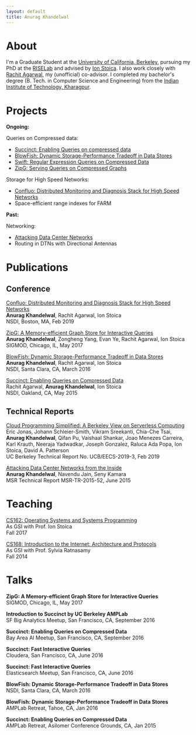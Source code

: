 ```yaml
---
layout: default
title: Anurag Khandelwal
---
```

# About

I'm a Graduate Student at the [University of California, Berkeley](https://eecs.berkeley.edu), 
pursuing my PhD at the [RISELab](https://rise.cs.berkeley.edu) and advised by 
[Ion Stoica](https://people.eecs.berkeley.edu/~istoica/). I also work closely 
with [Rachit Agarwal](http://www.cs.cornell.edu/~ragarwal/index.html), my (unofficial)
co-advisor. I completed my bachelor's degree (B. Tech. in Computer Science and 
Engineering) from the [Indian Institute of Technology, Kharagpur](http://www.iitkgp.ac.in).

# Projects

**Ongoing:**

Queries on Compressed data: 

* [Succinct: Enabling Queries on compressed data](http://cs.berkeley.edu/~anuragk/papers/succinct.pdf)
* [BlowFish: Dynamic Storage-Performance Tradeoff in Data Stores](http://cs.berkeley.edu/~anuragk/papers/blowfish.pdf)
* [Swift: Regular Expression Queries on Compressed Data](http://cs.berkeley.edu/~anuragk/papers/swift.pdf)
* [ZipG: Serving Queries on Compressed Graphs](http://cs.berkeley.edu/~anuragk/papers/zipg.pdf)

Storage for High Speed Networks:

* [Confluo: Distributed Monitoring and Diagnosis Stack for High Speed Networks](http://cs.berkeley.edu/~anuragk/papers/confluo.pdf)
* Space-efficient range indexes for FARM

**Past:**

Networking:

* [Attacking Data Center Networks](http://cs.berkeley.edu/~anuragk/papers/dcn.pdf)
* Routing in DTNs with Directional Antennas

# Publications

## Conference

[Confluo: Distributed Monitoring and Diagnosis Stack for High Speed Networks](http://cs.berkeley.edu/~anuragk/papers/confluo.pdf)<br>
**Anurag Khandelwal**, Rachit Agarwal, Ion Stoica<br>
NSDI, Boston, MA, Feb 2019

[ZipG: A Memory-efficient Graph Store for Interactive Queries](http://cs.berkeley.edu/~anuragk/papers/zipg.pdf)<br>
**Anurag Khandelwal**, Zongheng Yang, Evan Ye, Rachit Agarwal, Ion Stoica<br>
SIGMOD, Chicago, IL, May 2017

[BlowFish: Dynamic Storage-Performance Tradeoff in Data Stores](http://cs.berkeley.edu/~anuragk/papers/blowfish.pdf)<br>
**Anurag Khandelwal**, Rachit Agarwal, Ion Stoica<br>
NSDI, Santa Clara, CA, March 2016

[Succinct: Enabling Queries on Compressed Data](http://cs.berkeley.edu/~anuragk/papers/succinct.pdf)<br>
Rachit Agarwal, **Anurag Khandelwal**, Ion Stoica<br>
NSDI, Oakland, CA, May 2015

## Technical Reports

[Cloud Programming Simplified: A Berkeley View on Serverless Computing](http://www2.eecs.berkeley.edu/Pubs/TechRpts/2019/EECS-2019-3.pdf)<br>
Eric Jonas, Johann Schleier-Smith, Vikram Sreekanti, Chia-Che Tsai, **Anurag Khandelwal**, Qifan Pu, Vaishaal Shankar, Joao Menezes Carreira, Karl Krauth, Neeraja Yadwadkar, Joseph Gonzalez, Raluca Ada Popa, Ion Stoica, David A. Patterson<br>
UC Berkeley Technical Report No. UCB/EECS-2019-3, Feb 2019

[Attacking Data Center Networks from the Inside](http://cs.berkeley.edu/~anuragk/papers/dcn.pdf)<br>
**Anurag Khandelwal**, Navendu Jain, Seny Kamara<br>
MSR Technical Report MSR-TR-2015-52, June 2015

# Teaching

[CS162: Operating Systems and Systems Programming](http://inst.eecs.berkeley.edu/~cs162/fa17/)<br>
As GSI with Prof. Ion Stoica<br>
Fall 2017

[CS168: Introduction to the Internet: Architecture and Protocols](https://inst.eecs.berkeley.edu/~cs168/fa14/)<br>
As GSI with Prof. Sylvia Ratnasamy<br>
Fall 2014

# Talks

**ZipG: A Memory-efficient Graph Store for Interactive Queries**<br>
SIGMOD, Chicago, IL, May 2017

**Introduction to Succinct by UC Berkeley AMPLab**<br>
SF Big Analytics Meetup, San Francisco, CA, September 2016

**Succinct: Enabling Queries on Compressed Data**<br>
Bay Area AI Meetup, San Francisco, CA, September 2016

**Succinct: Fast Interactive Queries**<br>
Cloudera, San Francisco, CA, June 2016

**Succinct: Fast Interactive Queries**<br>
Elasticsearch Meetup, San Francisco, CA, June 2016

**BlowFish: Dynamic Storage-Performance Tradeoff in Data Stores**<br>
NSDI, Santa Clara, CA, March 2016

**BlowFish: Dynamic Storage-Performance Tradeoff in Data Stores**<br>
AMPLab Retreat, Tahoe, CA, Jan 2016

**Succinct: Enabling Queries on Compressed Data**<br>
AMPLab Retreat, Asilomer Conference Grounds, CA, Jan 2015
